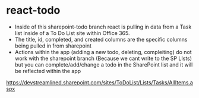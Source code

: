 # react-todo

- Inside of this sharepoint-todo branch react is pulling in data from a Task list inside of a To Do List site within Office 365.
- The title, id, completed, and created columns are the specific columns being pulled in from sharepoint
- Actions within the app (adding a new todo, deleting, compleiting) do not work with the sharepoint branch (Because we cant write to the SP LIsts) but you can complete/add/change a todo in the SharePoint list and it will be reflected within the app

https://devstreamlined.sharepoint.com/sites/ToDoList/Lists/Tasks/AllItems.aspx
